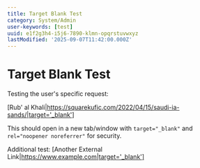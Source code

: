 ```yaml
---
title: Target Blank Test
category: System/Admin
user-keywords: [test]
uuid: e1f2g3h4-i5j6-7890-klmn-opqrstuvwxyz
lastModified: '2025-09-07T11:42:00.000Z'
---
```


# Target Blank Test

Testing the user's specific request:

[Rub' al Khali|https://squarekufic.com/2022/04/15/saudi-ia-sands/|target='_blank']

This should open in a new tab/window with `target="_blank"` and `rel="noopener noreferrer"` for security.

Additional test:
[Another External Link|https://www.example.com|target='_blank']
